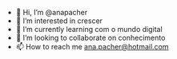 - 👋 Hi, I’m @anapacher
- 👀 I’m interested in  crescer 
- 🌱 I’m currently learning  com o mundo digital
- 💞️ I’m looking to collaborate on  conhecimento
- 📫 How to reach me  ana.pacher@hotmail.com

<!---
anapacher/anapacher is a ✨ special ✨ repository because its `README.md` (this file) appears on your GitHub profile.
You can click the Preview link to take a look at your changes.
--->
